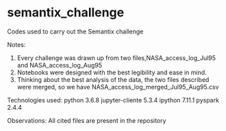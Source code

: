 # semantix_challenge
Codes used to carry out the Semantix challenge


Notes:
1) Every challenge was drawn up from two files,NASA_access_log_Jul95 and NASA_access_log_Aug95
2) Notebooks were designed with the best legibility and ease in mind.
3)  Thinking about the best analysis of the data, the two files described were merged, so we have NASA_access_log_merged_Jul95_Aug95.csv


Technologies used:
python 3.6.8
jupyter-cliente 5.3.4
ipython 7.11.1
pyspark 2.4.4



Observations:
All cited files are present in the repository
